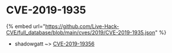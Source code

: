 # CVE-2019-1935
{% embed url="https://github.com/Live-Hack-CVE/full_database/blob/main/cves/2019/CVE-2019-1935.json" %}

* shadowgatt ~> [CVE-2019-19356](https://www.alice-snow.ru/2019/database/cve-2019-1935/cve-2019-19356-shadowgatt)